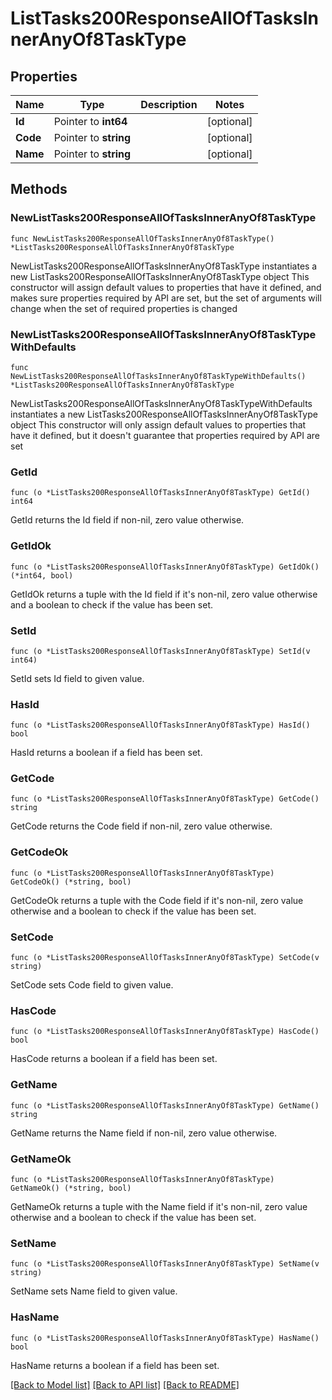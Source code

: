 # ListTasks200ResponseAllOfTasksInnerAnyOf8TaskType

## Properties

Name | Type | Description | Notes
------------ | ------------- | ------------- | -------------
**Id** | Pointer to **int64** |  | [optional] 
**Code** | Pointer to **string** |  | [optional] 
**Name** | Pointer to **string** |  | [optional] 

## Methods

### NewListTasks200ResponseAllOfTasksInnerAnyOf8TaskType

`func NewListTasks200ResponseAllOfTasksInnerAnyOf8TaskType() *ListTasks200ResponseAllOfTasksInnerAnyOf8TaskType`

NewListTasks200ResponseAllOfTasksInnerAnyOf8TaskType instantiates a new ListTasks200ResponseAllOfTasksInnerAnyOf8TaskType object
This constructor will assign default values to properties that have it defined,
and makes sure properties required by API are set, but the set of arguments
will change when the set of required properties is changed

### NewListTasks200ResponseAllOfTasksInnerAnyOf8TaskTypeWithDefaults

`func NewListTasks200ResponseAllOfTasksInnerAnyOf8TaskTypeWithDefaults() *ListTasks200ResponseAllOfTasksInnerAnyOf8TaskType`

NewListTasks200ResponseAllOfTasksInnerAnyOf8TaskTypeWithDefaults instantiates a new ListTasks200ResponseAllOfTasksInnerAnyOf8TaskType object
This constructor will only assign default values to properties that have it defined,
but it doesn't guarantee that properties required by API are set

### GetId

`func (o *ListTasks200ResponseAllOfTasksInnerAnyOf8TaskType) GetId() int64`

GetId returns the Id field if non-nil, zero value otherwise.

### GetIdOk

`func (o *ListTasks200ResponseAllOfTasksInnerAnyOf8TaskType) GetIdOk() (*int64, bool)`

GetIdOk returns a tuple with the Id field if it's non-nil, zero value otherwise
and a boolean to check if the value has been set.

### SetId

`func (o *ListTasks200ResponseAllOfTasksInnerAnyOf8TaskType) SetId(v int64)`

SetId sets Id field to given value.

### HasId

`func (o *ListTasks200ResponseAllOfTasksInnerAnyOf8TaskType) HasId() bool`

HasId returns a boolean if a field has been set.

### GetCode

`func (o *ListTasks200ResponseAllOfTasksInnerAnyOf8TaskType) GetCode() string`

GetCode returns the Code field if non-nil, zero value otherwise.

### GetCodeOk

`func (o *ListTasks200ResponseAllOfTasksInnerAnyOf8TaskType) GetCodeOk() (*string, bool)`

GetCodeOk returns a tuple with the Code field if it's non-nil, zero value otherwise
and a boolean to check if the value has been set.

### SetCode

`func (o *ListTasks200ResponseAllOfTasksInnerAnyOf8TaskType) SetCode(v string)`

SetCode sets Code field to given value.

### HasCode

`func (o *ListTasks200ResponseAllOfTasksInnerAnyOf8TaskType) HasCode() bool`

HasCode returns a boolean if a field has been set.

### GetName

`func (o *ListTasks200ResponseAllOfTasksInnerAnyOf8TaskType) GetName() string`

GetName returns the Name field if non-nil, zero value otherwise.

### GetNameOk

`func (o *ListTasks200ResponseAllOfTasksInnerAnyOf8TaskType) GetNameOk() (*string, bool)`

GetNameOk returns a tuple with the Name field if it's non-nil, zero value otherwise
and a boolean to check if the value has been set.

### SetName

`func (o *ListTasks200ResponseAllOfTasksInnerAnyOf8TaskType) SetName(v string)`

SetName sets Name field to given value.

### HasName

`func (o *ListTasks200ResponseAllOfTasksInnerAnyOf8TaskType) HasName() bool`

HasName returns a boolean if a field has been set.


[[Back to Model list]](../README.md#documentation-for-models) [[Back to API list]](../README.md#documentation-for-api-endpoints) [[Back to README]](../README.md)



